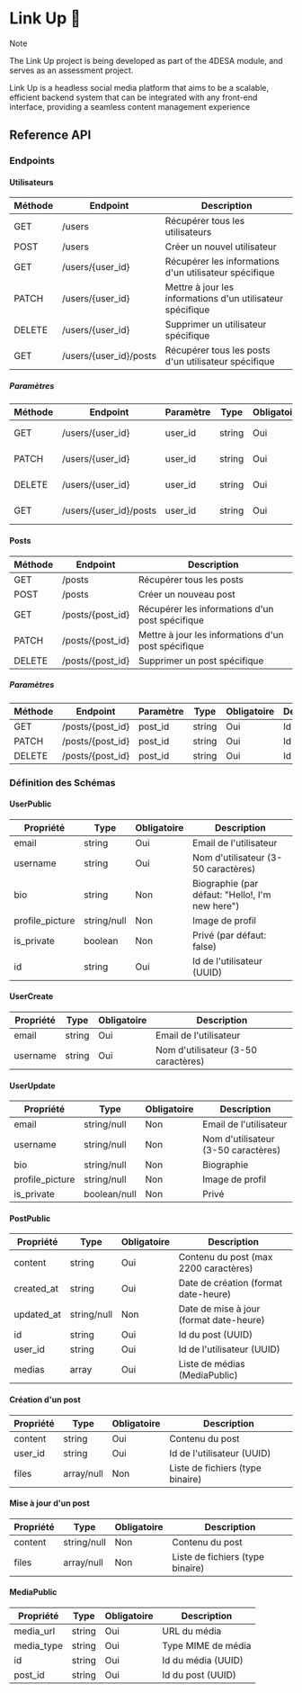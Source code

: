 # Link Up 🙌

> [!NOTE]
> The Link Up project is being developed as part of the 4DESA module, and serves as an assessment project.

Link Up is a headless social media platform that aims to be a scalable,
 efficient backend system that can be integrated with any front-end interface,
 providing a seamless content management experience

## Reference API

### Endpoints

#### Utilisateurs

| Méthode | Endpoint        | Description                           |
|---------|-----------------|---------------------------------------|
| GET     | /users          | Récupérer tous les utilisateurs       |
| POST    | /users          | Créer un nouvel utilisateur           |
| GET     | /users/{user_id}| Récupérer les informations d'un utilisateur spécifique |
| PATCH   | /users/{user_id}| Mettre à jour les informations d'un utilisateur spécifique |
| DELETE  | /users/{user_id}| Supprimer un utilisateur spécifique   |
| GET     | /users/{user_id}/posts | Récupérer tous les posts d'un utilisateur spécifique |

##### Paramètres

| Méthode | Endpoint        | Paramètre | Type   | Obligatoire | Description                |
|---------|-----------------|-----------|--------|-------------|----------------------------|
| GET     | /users/{user_id}| user_id   | string | Oui         | Id de l'utilisateur        |
| PATCH   | /users/{user_id}| user_id   | string | Oui         | Id de l'utilisateur        |
| DELETE  | /users/{user_id}| user_id   | string | Oui         | Id de l'utilisateur        |
| GET     | /users/{user_id}/posts | user_id | string | Oui | Id de l'utilisateur |

#### Posts

| Méthode | Endpoint        | Description                           |
|---------|-----------------|---------------------------------------|
| GET     | /posts          | Récupérer tous les posts              |
| POST    | /posts          | Créer un nouveau post                 |
| GET     | /posts/{post_id}| Récupérer les informations d'un post spécifique |
| PATCH   | /posts/{post_id}| Mettre à jour les informations d'un post spécifique |
| DELETE  | /posts/{post_id}| Supprimer un post spécifique          |

##### Paramètres

| Méthode | Endpoint        | Paramètre | Type   | Obligatoire | Description                |
|---------|-----------------|-----------|--------|-------------|----------------------------|
| GET     | /posts/{post_id}| post_id   | string | Oui         | Id du post                 |
| PATCH   | /posts/{post_id}| post_id   | string | Oui         | Id du post                 |
| DELETE  | /posts/{post_id}| post_id   | string | Oui         | Id du post                 |

### Définition des Schémas

#### UserPublic

| Propriété        | Type        | Obligatoire | Description                    |
|------------------|-------------|-------------|--------------------------------|
| email            | string      | Oui         | Email de l'utilisateur         |
| username         | string      | Oui         | Nom d'utilisateur (3-50 caractères) |
| bio              | string      | Non         | Biographie (par défaut: "Hello!, I'm new here") |
| profile_picture  | string/null | Non         | Image de profil                |
| is_private       | boolean     | Non         | Privé (par défaut: false)      |
| id               | string      | Oui         | Id de l'utilisateur (UUID)     |

#### UserCreate

| Propriété        | Type    | Obligatoire | Description                    |
|------------------|---------|-------------|--------------------------------|
| email            | string  | Oui         | Email de l'utilisateur         |
| username         | string  | Oui         | Nom d'utilisateur (3-50 caractères) |

#### UserUpdate

| Propriété        | Type       | Obligatoire | Description                    |
|------------------|------------|-------------|--------------------------------|
| email            | string/null| Non         | Email de l'utilisateur         |
| username         | string/null| Non         | Nom d'utilisateur (3-50 caractères) |
| bio              | string/null| Non         | Biographie                     |
| profile_picture  | string/null| Non         | Image de profil                |
| is_private       | boolean/null | Non       | Privé                          |

#### PostPublic

| Propriété        | Type    | Obligatoire | Description                    |
|------------------|---------|-------------|--------------------------------|
| content          | string  | Oui         | Contenu du post (max 2200 caractères) |
| created_at       | string  | Oui         | Date de création (format date-heure) |
| updated_at       | string/null | Non     | Date de mise à jour (format date-heure) |
| id               | string  | Oui         | Id du post (UUID)              |
| user_id          | string  | Oui         | Id de l'utilisateur (UUID)     |
| medias           | array   | Oui         | Liste de médias (MediaPublic)  |

#### Création d'un post

| Propriété        | Type    | Obligatoire | Description                    |
|------------------|---------|-------------|--------------------------------|
| content          | string  | Oui         | Contenu du post                |
| user_id          | string  | Oui         | Id de l'utilisateur (UUID)     |
| files            | array/null | Non      | Liste de fichiers (type binaire) |

#### Mise à jour d'un post

| Propriété        | Type    | Obligatoire | Description                    |
|------------------|---------|-------------|--------------------------------|
| content          | string/null | Non     | Contenu du post                |
| files            | array/null | Non      | Liste de fichiers (type binaire) |

#### MediaPublic

| Propriété        | Type    | Obligatoire | Description                    |
|------------------|---------|-------------|--------------------------------|
| media_url        | string  | Oui         | URL du média                   |
| media_type       | string  | Oui         | Type MIME de média             |
| id               | string  | Oui         | Id du média (UUID)             |
| post_id          | string  | Oui         | Id du post (UUID)              |